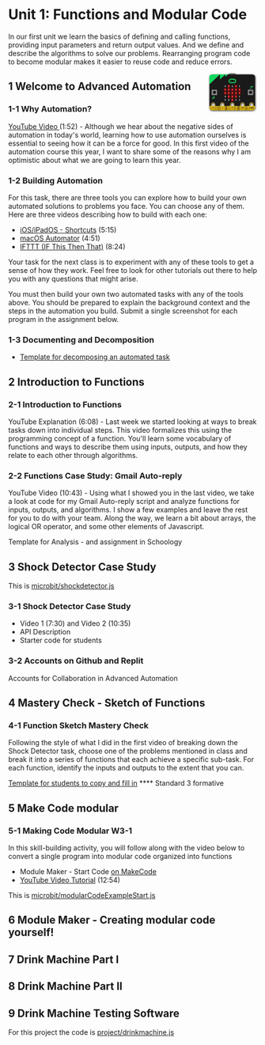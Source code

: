 # Unit 1: Functions and Modular Code

In our first unit we learn the basics of defining and calling functions, providing input parameters and return output values. And we define and describe the algorithms to solve our problems. Rearranging program code to become modular makes it easier to reuse code and reduce errors.

<img src="https://raw.githubusercontent.com/ssis-aa/.github/main/profile/microbit.gif" align="right" width="20%">

## 1 Welcome to Advanced Automation

### 1-1 Why Automation?

[YouTube Video ](https://www.youtube.com/watch?v=iWEEvp6krfU)(1:52) - Although we hear about the negative sides of automation in today's world, learning how to use automation ourselves is essential to seeing how it can be a force for good. In this first video of the automation course this year, I want to share some of the reasons why I am optimistic about what we are going to learn this year.

### 1-2 Building Automation

For this task, there are three tools you can explore how to build your own automated solutions to problems you face. You can choose any of them. Here are three videos describing how to build with each one:

- [iOS/iPadOS - Shortcuts](https://www.youtube.com/watch?v=R9fRKtmq3zo) (5:15)
- [macOS Automator](https://www.youtube.com/watch?v=q2QGaVdlvys) (4:51)
- [IFTTT (IF This Then That)](https://www.youtube.com/watch?v=IRLMkV-tCKQ) (8:24)

Your task for the next class is to experiment with any of these tools to get a sense of how they work. Feel free to look for other tutorials out there to help you with any questions that might arise.

You must then build your own two automated tasks with any of the tools above. You should be prepared to explain the background context and the steps in the automation you build. Submit a single screenshot for each program in the assignment below.

### 1-3 Documenting and Decomposition

- [Template for decomposing an automated task](https://docs.google.com/presentation/d/1ihgETRtMUf17fnWhCFJJByP1yGXg7C7XXapDBms1Wxo/edit?usp=sharing)

## 2 Introduction to Functions

### 2-1 Introduction to Functions

YouTube Explanation (6:08) - Last week we started looking at ways to break tasks down into individual steps. This video formalizes this using the programming concept of a function. You'll learn some vocabulary of functions and ways to describe them using inputs, outputs, and how they relate to each other through algorithms.

### 2-2 Functions Case Study: Gmail Auto-reply

YouTube Video (10:43) - Using what I showed you in the last video, we take a look at code for my Gmail Auto-reply script and analyze functions for inputs, outputs, and algorithms. I show a few examples and leave the rest for you to do with your team. Along the way, we learn a bit about arrays, the logical OR operator, and some other elements of Javascript.

Template for Analysis - and assignment in Schoology

## 3 Shock Detector Case Study

This is [microbit/shockdetector.js](microbit/shockdetector.js)

### 3-1 Shock Detector Case Study

- Video 1 (7:30) and Video 2 (10:35)
- API Description 
- Starter code for students

### 3-2 Accounts on Github and Replit

Accounts for Collaboration in Advanced Automation

## 4 Mastery Check - Sketch of Functions

### 4-1 Function Sketch Mastery Check

Following the style of what I did in the first video of breaking down the Shock Detector task, choose one of the problems mentioned in class and break it into a series of functions that each achieve a specific sub-task. For each function, identify the inputs and outputs to the extent that you can.

[Template for students to copy and fill in](https://docs.google.com/document/d/1YDSgzYX7eT-2z34wXRQBNNTz2tOt1wlCjUqzaGWCquk/edit?usp=sharing) **** Standard 3 formative

## 5 Make Code modular

### 5-1 Making Code Modular W3-1

In this skill-building activity, you will follow along with the video below to convert a single program into modular code organized into functions

- Module Maker - Start Code [on MakeCode](https://www.google.com/url?q=https%3A%2F%2Fmakecode.microbit.org%2F95577-10190-19998-13818&sa=D&sntz=1&usg=AOvVaw2vAjGbuxL1zjr2XqjYo46Y)
- [YouTube Video Tutorial]([url](https://youtu.be/TeL-2nfaPmU)) (12:54)

This is [microbit/modularCodeExampleStart.js](microbit/modularCodeExampleStart.js)

## 6 Module Maker - Creating modular code yourself!



## 7 Drink Machine Part I


## 8 Drink Machine Part II


## 9 Drink Machine Testing Software


For this project the code is [project/drinkmachine.js](project/drinkmachine.js)

